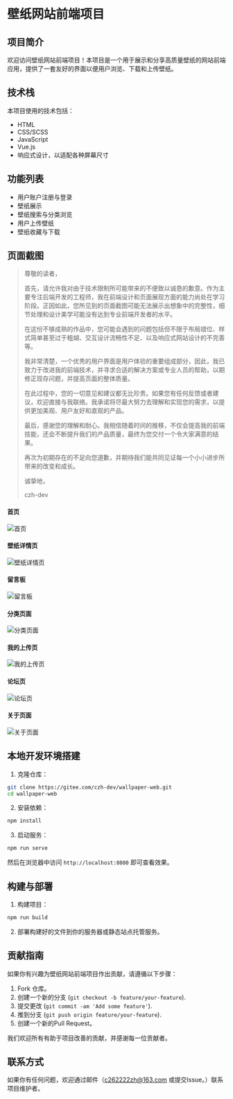 # 壁纸网站前端项目

## 项目简介

欢迎访问壁纸网站前端项目！本项目是一个用于展示和分享高质量壁纸的网站前端应用，提供了一套友好的界面以便用户浏览、下载和上传壁纸。

## 技术栈

本项目使用的技术包括：

- HTML
- CSS/SCSS
- JavaScript
- Vue.js
- 响应式设计，以适配各种屏幕尺寸

## 功能列表

- 用户账户注册与登录
- 壁纸展示
- 壁纸搜索与分类浏览
- 用户上传壁纸
- 壁纸收藏与下载

## 页面截图

> 尊敬的读者，
> 
> 首先，请允许我对由于技术限制所可能带来的不便致以诚恳的歉意。作为主要专注后端开发的工程师，我在前端设计和页面展现方面的能力尚处在学习阶段。正因如此，您所见到的页面截图可能无法展示出想象中的完整性，细节处理和设计美学可能没有达到专业前端开发者的水平。
> 
> 在这份不够成熟的作品中，您可能会遇到的问题包括但不限于布局错位、样式简单甚至过于粗煳、交互设计流畅性不足、以及响应式网站设计的不完善等。
> 
> 我非常清楚，一个优秀的用户界面是用户体验的重要组成部分，因此，我已致力于改进我的前端技术，并寻求合适的解决方案或专业人员的帮助，以期修正现存问题，并提高页面的整体质量。
> 
> 在此过程中，您的一切意见和建议都无比珍贵。如果您有任何反馈或者建议，欢迎直接与我联络。我承诺将尽最大努力去理解和实现您的需求，以提供更加美观、用户友好和直观的产品。
> 
> 最后，感谢您的理解和耐心。我相信随着时间的推移，不仅会提高我的前端技能，还会不断提升我们的产品质量，最终为您交付一个令大家满意的结果。
> 
> 再次为初期存在的不足向您道歉，并期待我们能共同见证每一个小小进步所带来的改变和成长。
> 
> 诚挚地，
> 
> czh-dev

#### 首页
![首页](./md/首页.png) 
#### 壁纸详情页
![壁纸详情页](./md/壁纸详情页.png)
#### 留言板
![留言板](./md/留言板.png)
#### 分类页面
![分类页面](./md/分类页面.png)
#### 我的上传页
![我的上传页](./md/我的上传页.png)
#### 论坛页
![论坛页](./md/论坛页.png)
#### 关于页面
![关于页面](./md/关于页面.png)

## 本地开发环境搭建

1. 克隆仓库：

```sh
git clone https://gitee.com/czh-dev/wallpaper-web.git
cd wallpaper-web
```

2. 安装依赖：

```sh
npm install
```

3. 启动服务：

```sh
npm run serve 
```

然后在浏览器中访问 `http://localhost:8080` 即可查看效果。

## 构建与部署

1. 构建项目：

```sh
npm run build
```

2. 部署构建好的文件到你的服务器或静态站点托管服务。

## 贡献指南

如果你有兴趣为壁纸网站前端项目作出贡献，请遵循以下步骤：

1. Fork 仓库。
2. 创建一个新的分支 (`git checkout -b feature/your-feature`).
3. 提交更改 (`git commit -am 'Add some feature'`).
4. 推到分支 (`git push origin feature/your-feature`).
5. 创建一个新的Pull Request。

我们欢迎所有有助于项目改善的贡献，并感谢每一位贡献者。

## 联系方式

如果你有任何问题，欢迎通过邮件（c262222zh@163.com 或提交Issue。）联系项目维护者。